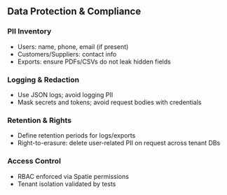 ## Data Protection & Compliance

### PII Inventory
- Users: name, phone, email (if present)
- Customers/Suppliers: contact info
- Exports: ensure PDFs/CSVs do not leak hidden fields

### Logging & Redaction
- Use JSON logs; avoid logging PII
- Mask secrets and tokens; avoid request bodies with credentials

### Retention & Rights
- Define retention periods for logs/exports
- Right-to-erasure: delete user-related PII on request across tenant DBs

### Access Control
- RBAC enforced via Spatie permissions
- Tenant isolation validated by tests

